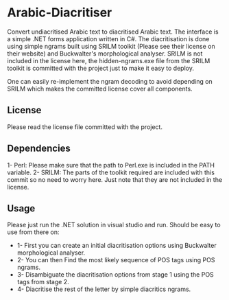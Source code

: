 # Arabic-Diacritiser
Convert undiacritised Arabic text to diacritised Arabic text.
The interface is a simple .NET forms application written in C#. The diacritisation is done using simple ngrams built using SRILM toolkit (Please see their license on their website) and Buckwalter's morphological analyser.
SRILM is not included in the license here, the hidden-ngrams.exe file from the SRILM toolkit is committed with the project just to make it easy to deploy.

One can easily re-implement the ngram decoding to avoid depending on SRILM which makes the committed license cover all components.

## License
Please read the license file committed with the project.

## Dependencies
1- Perl: Please make sure that the path to Perl.exe is included in the PATH variable.
2- SRILM: The parts of the toolkit required are included with this commit so no need to worry here. Just note that they are not included in the license.

## Usage
Please just run the .NET solution in visual studio and run. Should be easy to use from there on:
- 1- First you can create an initial diacritisation options using Buckwalter morphological analyser.
- 2- You can then Find the most likely sequence of POS tags using POS ngrams.
- 3- Disambiguate the diacritisation options from stage 1 using the POS tags from stage 2.
- 4- Diacritise the rest of the letter by simple diacritics ngrams.
